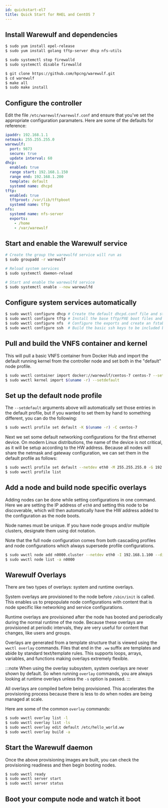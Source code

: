 ```yaml
---
id: quickstart-el7
title: Quick Start for RHEL and CentOS 7
---
```


## Install Warewulf and dependencies

```bash
$ sudo yum install epel-release
$ sudo yum install golang tftp-server dhcp nfs-utils

$ sudo systemctl stop firewalld
$ sudo systemctl disable firewalld

$ git clone https://github.com/hpcng/warewulf.git
$ cd warewulf
$ make all
$ sudo make install
```

## Configure the controller

Edit the file `/etc/warewulf/warewulf.conf` and ensure that you've set the appropriate configuration paramaters. Here are some of the defaults for reference:

```yaml
ipaddr: 192.168.1.1
netmask: 255.255.255.0
warewulf:
  port: 9873
  secure: true
  update interval: 60
dhcp:
  enabled: true
  range start: 192.168.1.150
  range end: 192.168.1.200
  template: default
  systemd name: dhcpd
tftp:
  enabled: true
  tftproot: /var/lib/tftpboot
  systemd name: tftp
nfs:
  systemd name: nfs-server
  exports:
    - /home
    - /var/warewulf
```

## Start and enable the Warewulf service

```bash
# Create the group the warewulfd service will run as
$ sudo groupadd -r warewulf

# Reload system services
$ sudo systemctl daemon-reload

# Start and enable the warewulfd service
$ sudo systemctl enable --now warewulfd
```

## Configure system services automatically

```bash
$ sudo wwctl configure dhcp # Create the default dhcpd.conf file and start/enable service
$ sudo wwctl configure tftp # Install the base tftp/PXE boot files and start/enable service
$ sudo wwctl configure nfs  # Configure the exports and create an fstab in the default system overlay
$ sudo wwctl configure ssh  # Build the basic ssh keys to be included by the default system overlay
```

## Pull and build the VNFS container and kernel

This will pull a basic VNFS container from Docker Hub and import the default running kernel from the controller node and set both in the "default" node profile.

```bash
$ sudo wwctl container import docker://warewulf/centos-7 centos-7 --setdefault
$ sudo wwctl kernel import $(uname -r) --setdefault
```

## Set up the default node profile

The `--setdefault` arguments above will automatically set those entries in the default profile, but if you wanted to set them by hand to something different, you can do the following:

```bash
$ sudo wwctl profile set default -K $(uname -r) -C centos-7
```

Next we set some default networking configurations for the first ethernet device. On modern Linux distributions, the name of the device is not critical, as it will be setup according to the HW address. Because all nodes will share the netmask and gateway configuration, we can set them in the default profile as follows:

```bash
$ sudo wwctl profile set default --netdev eth0 -M 255.255.255.0 -G 192.168.1.1
$ sudo wwctl profile list
```

## Add a node and build node specific overlays

Adding nodes can be done while setting configurations in one command. Here we are setting the IP address of `eth0` and setting this node to be discoverable, which will then automatically have the HW address added to the configuration as the node boots.

Node names must be unique. If you have node groups and/or multiple clusters, designate them using dot notation.

Note that the full node configuration comes from both cascading profiles and node configurations which always supersede profile configurations.

```bash
$ sudo wwctl node add n0000.cluster --netdev eth0 -I 192.168.1.100 --discoverable
$ sudo wwctl node list -a n0000
```

## Warewulf Overlays

There are two types of overlays: system and runtime overlays.

System overlays are provisioned to the node before `/sbin/init` is called. This enables us to prepopulate node configurations with content that is node specific like networking and service configurations.

Runtime overlays are provisioned after the node has booted and periodically during the normal runtime of the node. Because these overlays are provisioned at periodic intervals, they are very useful for content that changes, like users and groups.

Overlays are generated from a template structure that is viewed using the `wwctl overlay` commands. Files that end in the ``.ww`` suffix are templates and abide by standard text/template rules. This supports loops, arrays, variables, and functions making overlays extremely flexible.

:::note
When using the overlay subsystem, system overlays are never shown by default. So when running `overlay` commands, you are always looking at runtime overlays unless the `-s` option is passed.
:::

All overlays are compiled before being provisioned. This accelerates the provisioning process because there is less to do when nodes are being managed at scale.

Here are some of the common `overlay` commands:

```bash
$ sudo wwctl overlay list -l
$ sudo wwctl overlay list -ls
$ sudo wwctl overlay edit default /etc/hello_world.ww
$ sudo wwctl overlay build -a
```

## Start the Warewulf daemon

Once the above provisioning images are built, you can check the provisioning readiness and then begin booting nodes.

```bash
$ sudo wwctl ready
$ sudo wwctl server start
$ sudo wwctl server status
```

## Boot your compute node and watch it boot
